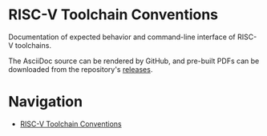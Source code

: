 # RISC-V Toolchain Conventions

Documentation of expected behavior and command-line interface of RISC-V
toolchains.

The AsciiDoc source can be rendered by GitHub, and pre-built PDFs can be
downloaded from the repository's [releases](https://github.com/a4lg/riscv-toolchain-conventions.adoc/releases).


# Navigation

* [RISC-V Toolchain Conventions](riscv-toolchain-conventions.adoc)
